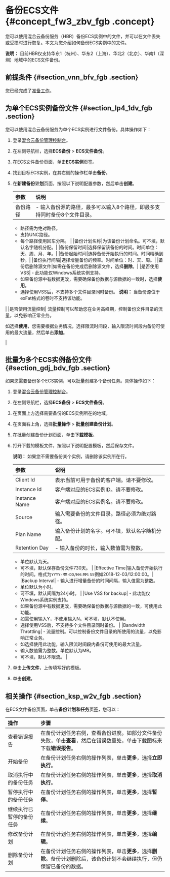 # 备份ECS文件 {#concept_fw3_zbv_fgb .concept}

您可以使用混合云备份服务（HBR）备份ECS实例中的文件，并可以在文件丢失或受损时进行恢复。本文为您介绍如何备份ECS实例中的文件。

**说明：** 目前HBR仅支持华东1（杭州）、华东2（上海）、华北2（北京）、华南1（深圳）地域中的ECS文件备份。

## 前提条件 {#section_vnn_bfv_fgb .section}

您已经完成了[准备工作](cn.zh-CN/ECS备份教程/文件备份/准备工作.md)。

## 为单个ECS实例备份文件 {#section_lp4_1dv_fgb .section}

您可以使用混合云备份服务为单个ECS实例进行文件备份。具体操作如下：

1.  登录[混合云备份管理控制台](https://hbr.console.aliyun.com)。
2.  在左侧导航栏，选择**ECS备份** \> **ECS文件备份**。
3.  在ECS文件备份页面，单击**ECS实例**页签。
4.  找到目标ECS实例，在其右侧的操作栏单击**备份**。
5.  在**新建备份计划**页面，按照以下说明配置参数，然后单击**创建**。

    |参数|说明|
    |:-|:-|
    |备份路径|     -   输入备份源的路径，最多可以输入8个路径，即最多支持同时备份8个文件目录。
    -   路径需为绝对路径。
    -   支持UNC路径。
    -   每个路径使用回车分隔。
 |
    |备份计划名称|为该备份计划命名。可不填，默认名字随机分配。|
    |备份保留时间|选择保留该备份的时间。时间单位：天、周、月、年。|
    |备份起始时间|选择备份开始执行的时间。时间精确到秒。|
    |备份执行间隔|选择增量备份的频率。时间单位：时、天、周。|
    |备份后删除源文件|如需在备份完成后删除源文件，选择**删除**。|
    |是否使用VSS|     -   此功能仅Windows系统实例支持。
    -   如果备份源中有数据更改，需要确保备份数据与源数据的一致时，选择**使用**。
    -   选择使用VSS后，不支持多个文件目录同时备份。
 **说明：** 当备份源位于exFat格式的卷时不支持该功能。

 |
    |是否使用流量控制| 流量控制可以帮助您在业务高峰期，控制备份文件目录的流量，以免影响正常业务。

 如选择**使用**，您需要根据业务情况，选择限流时间段，输入限流时间段内备份可使用的最大流量，然后单击**添加**。

 |


## 批量为多个ECS实例备份文件 {#section_gdj_bdv_fgb .section}

如果您需要备份多个ECS实例，可以批量创建多个备份任务。具体操作如下：

1.  登录[混合云备份管理控制台](https://hbr.console.aliyun.com)。
2.  在左侧导航栏，选择**ECS备份** \> **ECS文件备份**。
3.  在页面上方选择需要备份的ECS实例所在的地域。
4.  在页面右上角，选择**批量操作** \> **批量创建备份计划**。
5.  在批量创建备份计划页面，单击**下载模板**。
6.  打开下载的模板文件，按照以下说明配置模板，然后保存文件。

    **说明：** 如果您不需要备份某个实例，请删除该实例所在行。

    |参数|说明|
    |:-|:-|
    |Client Id|表示当前可用于备份的客户端。请不要修改。|
    |Instance Id|客户端对应的ECS实例ID。请不要修改。|
    |Instance Name|客户端对应的ECS实例名。请不要修改。|
    |Source|输入需要备份的文件目录。路径必须为绝对路径。|
    |Plan Name|输入备份计划的名字。可不填，默认名字随机分配。|
    |Retention Day|     -   输入备份的时长，输入数值需为整数。
    -   单位默认为天。
    -   可不填，默认保存备份文件730天。
 |
    |Effective Time|输入备份开始执行的时间。格式为`YYYY-MM-DD/HH:MM:SS`例如2018-12-03/12:00:00。|
    |Backup Interval|     -   输入进行增量备份的时间间隔，输入值需为整数。
    -   单位默认为小时。
    -   可不填，默认间隔为24小时。
 |
    |Use VSS for backup|     -   此功能仅Windows系统实例支持。
    -   如果备份源中有数据更改，需要确保备份数据与源数据的一致，可使用此功能。
    -   如需使用输入Y，不使用输入N。可不填，默认不使用。
    -   选择使用VSS后，不支持多个文件目录同时备份。
 |
    |Bandwidth Throttling|     -   流量控制。可以控制备份文件目录的所使用的流量，以免影响正常业务。
    -   如选择使用此功能，输入限流时间段内备份可使用的最大流量。
    -   输入数值需为整数。单位默认为MB。
    -   可不填，默认不限流。
 |

7.  单击**上传文件**，上传填写好的模板。
8.  单击**创建**。

## 相关操作 {#section_ksp_w2v_fgb .section}

在ECS文件备份页面，单击**备份计划和任务**页签，您可以：

|操作|步骤|
|:-|:-|
|查看错误报告|在备份计划任务右侧，查看备份进度。如部分文件备份失败，单击**查看**，然后在错误数量处，单击下载图标来下载**错误报告**。|
|开始备份|在备份计划任务右侧的操作列表，单击**更多**，选择**立即执行**。|
|取消执行中的备份任务|在备份计划任务右侧的操作列表，单击**更多**，选择**取消执行**。|
|暂停执行中的备份任务|在备份计划任务右侧的操作列表，单击**更多**，选择**暂停**。|
|继续执行已暂停的备份任务|在备份计划任务右侧的操作列表，单击**更多**，选择**继续**。|
|修改备份计划|在备份计划任务右侧的操作列表，单击**更多**，选择**编辑**。|
|删除备份计划|在备份计划任务右侧的操作列表，单击**更多**，选择**删除**。备份计划删除后，该备份计划不会继续执行，但仍保留已备份的数据。|

